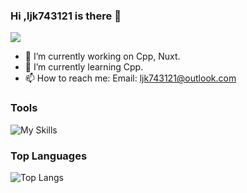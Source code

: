 ### Hi ,ljk743121 is there 👋
![](https://komarev.com/ghpvc/?username=ljk743121&abbreviated=true)
- 🔭 I’m currently working on Cpp, Nuxt.
- 🌱 I’m currently learning Cpp.
- 📫 How to reach me: Email: ljk743121@outlook.com

### Tools
![My Skills](https://skillicons.dev/icons?i=cpp,anaconda,html,tailwind,vuejs,ts,nuxtjs,vercel,git,github,vscode)

### Top Languages
![Top Langs](https://github-readme-stats.vercel.app/api/top-langs/?username=anuraghazra&layout=compact)


